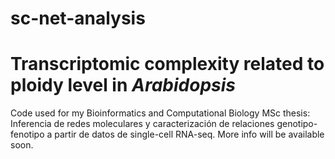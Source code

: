 # sc-net-analysis
# Transcriptomic complexity related to ploidy level in _Arabidopsis_

Code used for my Bioinformatics and Computational Biology MSc thesis: Inferencia de redes moleculares y caracterización de relaciones genotipo-fenotipo a partir de datos de single-cell RNA-seq. More info will be available soon.
